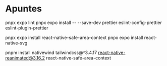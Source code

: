 # Apuntes

pnpx expo lint
pnpx expo install -- --save-dev prettier eslint-config-prettier eslint-plugin-prettier

pnpx expo install react-native-safe-area-context
pnpx expo install react-native-svg

pnpm install nativewind tailwindcss@^3.4.17 react-native-reanimated@3.16.2 react-native-safe-area-context